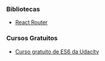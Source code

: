 ### Bibliotecas

- [React Router](https://reacttraining.com/react-router/web/guides/quick-start)

### Cursos Gratuitos

- [Curso gratuito de ES6 da Udacity](https://www.udacity.com/course/es6-javascript-improved--ud356)
